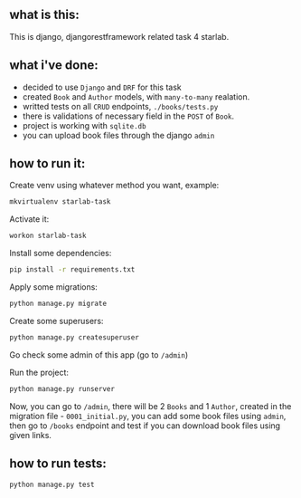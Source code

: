 ## what is this:

This is django, djangorestframework related task 4 starlab.

## what i've done:

- decided to use `Django` and `DRF` for this task
- created `Book` and `Author` models, with `many-to-many` realation.
- writted tests on all `CRUD` endpoints, `./books/tests.py`
- there is validations of necessary field in the `POST` of `Book`.
- project is working with `sqlite.db`
- you can upload book files through the django `admin`

## how to run it:

Create venv using whatever method you want, example:
```bash
mkvirtualenv starlab-task
```

Activate it:
```bash
workon starlab-task
```

Install some dependencies:
```bash
pip install -r requirements.txt
```

Apply some migrations:
```bash
python manage.py migrate
```

Create some superusers:
```bash
python manage.py createsuperuser
```

Go check some admin of this app (go to `/admin`)

Run the project:
```bash
python manage.py runserver
```

Now, you can go to `/admin`, there will be 2 `Books` and 1 `Author`, created
in the migration file - `0001_initial.py`, you can add some book files using `admin`, then go
to `/books` endpoint and test if you can download book files using given links.


## how to run tests:

```
python manage.py test
```